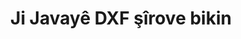 ---
############################# Static ############################
layout: "auto-gen-annotation"

############################# Head ############################
head_title: "Java DXF Annotation API Annotate in C#"
head_description: "Java API ku ji DXF, wêne, xêzkirin û formatên pelên pelgeyê celebên annotasyonên populer çêbike û annot bike."

############################# Header ############################
title: "Ji Javayê DXF şîrove bikin"
description: ""
bg_image: "https://cms.admin.containerize.com/templates/aspose/App_Themes/V3/images/bg/header1.png"
bg_overlay: false
button:
    enable: true
    icon: "fas fa-arrow-down"
    label: "Daxistina Doza Belaş"
    link: "https://downloads.groupdocs.com/annotation/java"

############################# About ############################
about:
    enable: true
    title: "Der barê GroupDocs.Annotation ji bo Java API"
    content: |
        GroupDocs.Annotation ji bo Java API pirtûkxaneyek e ku dihêle hûn li ser Mac, Windows an Ubuntu şîroveyan li PDF, Word û belgeyên din zêde bikin. [GroupDocs.Annotation for Java](/annotation/java) API-ya Java ya xwecihî ye ji bo birêvebirina annotasyonên bi piştgirîya berfireh ji bo afirandin, zêdekirin, sererastkirin, jêbirin, derxistin û hinartina annotationan ji wêne û belgeyên din ên cihêreng. Navnîşa tevahî ya formên belgeyên piştgirî yên ku hûn dikarin li ser vê [rûpelê] bibînin (https://docs.groupdocs.com/annotation/java/supported-document-formats/).
        Ev pirtûkxane dihêle hûn ne tenê bi belgeya DXF re lê her weha bi gelek celeb belgeyên din ên wekî Word, Excel, PowerPoint, e-nameyên Outlook, Visio, Adobe, OpenDocument, OpenOffice, Photoshop, AutoCad û gelekên din re bixebitin.
        GroupDocs.Annotation ji bo Java API destûrê dide te ku hûn notên nû biafirînin û lê zêde bikin, şîroveyan biguherînin, şîroveyan, şîroveyan derxînin û wan ji belgeyan derxin. Pirtûkxane 13 celebên annotasyonê yên cihêreng piştgirî dike, di nav de Nivîsar, Polyline, Herêm, Binxêz, Xal, Nîşan, Tîrek, Ellipse, Veguheztina Nivîsan, Dûrbûn, Qada Nivîsarê, Veguhastina Çavkaniyê di PDF, HTML, belgeyên Microsoft Word de, pelgeyên berbelav, diagram, pêşkêşî, xêzkirin, wêne û gelek formatên pelan ên din.
        Nimûne (ji kerema xwe li jêr binêre) nîşan dide ku bi belgeya DXF re dixebite, di vê nimûneyê de hûn dikarin gavên sereke yên çawa bi GroupDocs re bixebitin bibînin.Annotation: Destûrnameyek saz bikin, belgeyek ku hûn dixwazin pê re bixebitin vekin, vekin annotation, lê zêdekirina tiştên daneyê da ku taybetmendiyên annotasyonê li gorî hewcedariyên we bicîh bikin û encamê li cîhê hewce hilînin. Di heman demê de hûn dikarin li ser taybetmendiyên piştgirîkirî yên li ser github me [rûpel](https://github.com/groupdocs-annotation/GroupDocs.Annotation-for-Java), an jî di hilberê me de [belgekirin](https://docs.groupdocs.com/annotation/java/getting-started/).

############################# Steps ############################
howTo_Add:
steps_Add:
    enable: true
    title_left: "Gavên Zêdekirina Şîroveyan li DXF di Java de"
    content_left: |
        [GroupDocs.Annotation](/annotation/java/) Ji pêşdebirên Java re hêsan dike ku bi pêkanîna çend gavên hêsan ve cûrbecûr şîrovekirinê li pelên DXF zêde bikin.
        *   Tiştên Bersiv bi şîrove û tarîxê biafirînin.
        *   Tişta AreaAnnotation biafirînin, vebijarkên deverê bicîh bikin û bersivan lê zêde bikin.
        *   Tişta Annotator biafirînin û şirovekirina deverê lê zêde bikin.
        *   Pelê derketinê tomar bike.
    title_right: "Pêdiviyên Sîstemê"
    content_right: |
        GroupDocs.Annotation ji bo API-ên Java-yê li ser hemî platformên sereke û pergalên xebitandinê têne piştgirî kirin. Berî ku hûn koda jêrîn bicîh bikin, ji kerema xwe pê ewle bibin ku we şertên jêrîn li ser pergala we hatine saz kirin.
        *   Pergalên Xebatê: Microsoft Windows, Linux, MacOS
        *   Jîngeha Pêşveçûnê: NetBeans, Intellij IDEA, Eclipse hwd
        *   Java Runtime Jîngeh: Java 7 (1.7) û jor
        *   Guhertoya herî dawî ya GroupDocs.Annotation ji bo Java-yê ji [GroupDocs Artifact Repository](https://repository.groupdocs.com/webapp/#/artifacts/browse/tree/General/repo/com/groupdocs/groupdocs-annotation) bistînin

############################# Preview ############################
preview_Add:
    enable: true
    title: Pêşdîtina annotation û nimûneya kodê
    content: |
        ![Annotation preview image](https://docs.groupdocs.com/annotation/java/images/add-area-annotation.png)
    code: |
        ```java
        // Create an instance of Reply class and add comments
        Reply firstReply = new Reply();
        firstReply.setComment("First comment");
        firstReply.setRepliedOn(Calendar.getInstance().getTime());
        
        Reply secondReply = new Reply();
        secondReply.setComment("Second comment");
        secondReply.setRepliedOn(Calendar.getInstance().getTime());
        
        List<Reply> replies = new ArrayList<Reply>();
        replies.add(firstReply);
        replies.add(secondReply);
        
        // Create an instance of AreaAnnotation class and set options
        AreaAnnotation area = new AreaAnnotation();
        area.setBackgroundColor(65535);
        area.setBox(new Rectangle(100, 100, 100, 100));
        area.setCreatedOn(Calendar.getInstance().getTime());
        area.setMessage("This is area annotation");
        area.setOpacity(0.7);
        area.setPageNumber(0);
        area.setPenColor(65535);
        area.setPenStyle(PenStyle.Dot);
        area.setPenWidth((byte) 3);
        area.setReplies(replies);
        
        // Create an instance of Annotator class
        Annotator annotator = new Annotator("input.bmp");
        
        // Add annotation
        annotator.add(area);
        
        // Save to file
        annotator.save("output.bmp");
        annotator.dispose();
        ```

############################# Steps ############################
howTo_Remove:
steps_Remove:
    enable: true
    title_left: "Gavên Rakirina Şîroveyan ji DXF li Java"
    content_left: |
        [GroupDocs.Annotation](/annotation/java/) Ji pêşdebirên Java-yê re hêsantir dike ku hûrguliyên annotasyonê ji pelên DXF di nav her serîlêdana Java-yê de bi cîbicîkirina çend gavên hêsan rakin.
        *   Tiştên Bersiv bi şîrove û tarîxê biafirînin.
        *   Tişta SaveOptions destnîşan bikin û AnnotationTypes = AnnotationType.None saz bikin.
        *   Rêbaza hilanînê bi rêça belgeya encam an tîrêjê û tiştê SaveOptions re bang bikin.

############################# Preview ############################
preview_Remove:
    enable: true
    code: |
        ```java
        // Create an instance of Annotator class 
        Annotator annotator = new Annotator("C://input.bmp");

        // Remove annotation by set type None 
        SaveOptions saveOptions = new SaveOptions();
        saveOptions.setAnnotationTypes(AnnotationType.None);

        // Save annotation to output file
        annotator.save("C://output.bmp", saveOptions);
        annotator.dispose();
        ```

############################# Steps ############################
howTo_Edit:
steps_Edit:
    enable: true
    title_left: "Gavên Guherandinên Şîrove ji DXF di Java de"
    content_left: |
        [GroupDocs.Annotation](/annotation/java/) Ji pêşdebirên Java-yê re hêsantir dike ku bi pêkanîna çend gavên hêsan ve taybetmendiyên cûrbecûr şîrovekirinê ji pelên DXF di nav her serlêdanek Java-yê de nûve bikin.
        *   Tişta Annotatorê bi rêça belgeya têketinê ve bişopînin an bi Vebijarkên Loadê yên destnîşankirî bi ImportAnnotations re biherikînin = rast.
        *   Hin pêkanîna AnnotationBase biafirînin û Nasnameya annotationê ya heyî destnîşan bikin (heke şîroveya bi wê Nasnameyê re neyê dîtin, dê tiştek neyê guheztin) an navnîşa rêgezên şîroveyan (hemû şîroveyên heyî dê werin rakirin).
        *   Rêbaza nûvekirina tiştê Annotator bi şîroveyên derbasbûyî re bang bikin.
        *   Rêbaza hilanînê bi rêça belgeya encam an tîrêjê û tiştê SaveOptions re bang bikin.

############################# Preview ############################
preview_Edit:
    enable: true
    code: |
        ```java
        String outputPath = "UpdateAnnotation.bmp";

        // Create an instance of Annotator class
        Annotator annotator = new Annotator("input.bmp");
        
        // Create an instance of Reply class for first example and add comments
        Reply reply1 = new Reply();
        reply1.setComment("Original first comment");
        reply1.setRepliedOn(Calendar.getInstance().getTime());
        
        Reply reply2 = new Reply();
        reply2.setComment("Original second comment");
        reply2.setRepliedOn(Calendar.getInstance().getTime());
        
        java.util.List replies = new ArrayList();
        replies.add(reply1);
        replies.add(reply2);
        
        // Create an instance of AreaAnnotation class and set options
        AreaAnnotation original = new AreaAnnotation();
        original.setId(1);
        original.setBackgroundColor(65535);
        original.setBox(new Rectangle(100, 100, 100, 100));
        original.setCreatedOn(Calendar.getInstance().getTime());
        original.setMessage("This is original annotation");
        original.setReplies(replies);
        
        // Add original annotation
        annotator.add(original);
        annotator.save(outputPath);
        annotator.dispose();
        
        LoadOptions loadOptions = new LoadOptions();
        
        // Open annotated document
        Annotator annotator1 = new Annotator(outputPath, loadOptions);
        
        // Create an instance of Reply class for update first example
        Reply reply3 = new Reply();
        reply3.setComment("Updated first comment");
        reply3.setRepliedOn(Calendar.getInstance().getTime());
        
        Reply reply4 = new Reply();
        reply4.setComment("Updated second comment");
        reply4.setRepliedOn(Calendar.getInstance().getTime());
        
        java.util.List replies1 = new ArrayList();
        replies1.add(reply3);
        replies1.add(reply4);

        // Suggest we want change some properties of existed annotation
        AreaAnnotation updated = new AreaAnnotation();
        updated.setId(1);
        updated.setBackgroundColor(255);
        updated.setBox(new Rectangle(0, 0, 50, 200));
        updated.setCreatedOn(Calendar.getInstance().getTime());
        updated.setMessage("This is updated annotation");
        updated.setReplies(replies1);
        
        // Update and save annotation
        annotator1.update(updated);
        annotator1.save(outputPath);
        annotator1.dispose();
        ```

############################# Steps ############################
howTo_Extract:
steps_Extract:
    enable: true
    title_left: "Gavên Derxistina Şîroveyan ji DXF di Java de"
    content_left: |
        [GroupDocs.Annotation](/annotation/java/) Ji pêşdebirên Java-yê re hêsan dike ku bi pêkanîna çend gavên hêsan belgeyan binivîsin û agahdariya şîrovekirinê ji pelên DXF derxînin.
        *   Tiştên Bersiv bi şîrove û tarîxê biafirînin.
        *   Objektîfên LoadOptions destnîşan bikin û bi argumana rast bangî SetImportAnnotations bikin.
        *   Guherbar bi tîpa Lîsteyê pênase bikin.
        *   Banga rêbaza wergirtinê bikin û encamê vegerînin guhêrbara jorîn.

############################# Preview ############################
preview_Extract:
    enable: true
    code: |
        ```java
        // For using this example input file ("annotated.bmp") must be with annotations
        LoadOptions loadOptions = new LoadOptions();
        
        // Create an instance of Annotator class and get annotations
        final Annotator annotator = new Annotator("annotated.bmp", loadOptions);
        List annotations = annotator.get();
        ```

############################# Demos ############################
demos:
    enable: true
    title: "Demoyên Zindî ku lê zêde bikin, jêbirin, biguherînin, şîroveyan ji belge û wêneyan derxin"
    content: |
        Bi seredana malpera [GroupDocs.Annotation Demos Zindî](https://products.groupdocs.app/annotation/family) niha li pelê DXF şîroveyan zêde bikin, jêbikin, biguherînin û derxin. Demoya zindî xwedî feydeyên jêrîn e

############################# About Formats ############################
about_formats:
    enable: true
    format:
        # format loop
        - icon: "far fa-file-dxf"
          title: "Derbarê DXF Forma Pelê"
          content: |
            DXF, Forma Danûstandina Drawing, an Forma Danûstandina Drawing, nûneriya daneya nîşankirî ya pelê xêzkirinê ya AutoCAD e. Her hêmanek di pelê de jimareyek pêşgir heye ku jê re koda komê tê gotin. Ev koda komê bi rastî hêmana ku li pey tê temsîl dike û wateya hêmanek daneyê ji bo celebek diyarkirî destnîşan dike. DXF dihêle ku hema hema hemî agahdariya bikarhêner-ê diyarkirî di pelek xêzkirinê de temsîl bike. Forma pelê DXF ji hêla Autodesk ve wekî forma pelê daneya CAD-ê ji bo danûstendina daneyê di navbera AutoCAD û serîlêdanên din de hate pêşve xistin. Bi vî rengî, daneyên ji formatên din dikarin li DXF-ê ji AutoCAD-ê re li gorî taybetmendiyên hevberdana pelê DXF-ê werin şandin.

          link: "https://docs.fileformat.com/image/dxf/"

############################# More Formats ############################
more_formats:
    enable: true
    title: "Bi Formên Belgeya Din ên populer re dixebitin"
    content: |
        Taybetmendiyên annotasyonê ji hin formatên pelê yên populer ên ku li jêr têne destnîşan kirin nûve bikin.
    format:
        # format loop
        - name: "Annotate PDF document"
          link: "https://products.groupdocs.com/annotation/java/pdf/"
          description: "Adobe Portable Document Format"

        # format loop
        - name: "Annotate DOC document"
          link: "https://products.groupdocs.com/annotation/java/doc/"
          description: "Microsoft Word Document"

        # format loop
        - name: "Annotate DOCM document"
          link: "https://products.groupdocs.com/annotation/java/docm/"
          description: "Microsoft Word Macro-Enabled Document"

        # format loop
        - name: "Annotate DOCX document"
          link: "https://products.groupdocs.com/annotation/java/docx/"
          description: "Microsoft Word Open XML Document"

        # format loop
        - name: "Annotate DOT document"
          link: "https://products.groupdocs.com/annotation/java/dot/"
          description: "Microsoft Word Document Template"

        # format loop
        - name: "Annotate DOTX document"
          link: "https://products.groupdocs.com/annotation/java/dotx/"
          description: "Word Open XML Document Template"

        # format loop
        - name: "Annotate RTF document"
          link: "https://products.groupdocs.com/annotation/java/rtf/"
          description: "Rich Text Document"

        # format loop
        - name: "Annotate ODT document"
          link: "https://products.groupdocs.com/annotation/java/odt/"
          description: "Open Document Text"

        # format loop
        - name: "Annotate XLS document"
          link: "https://products.groupdocs.com/annotation/java/xls/"
          description: "Microsoft Excel Binary File Format"

        # format loop
        - name: "Annotate XLSX document"
          link: "https://products.groupdocs.com/annotation/java/xlsx/"
          description: "Microsoft Excel Open XML Spreadsheet"

        # format loop
        - name: "Annotate XLSM document"
          link: "https://products.groupdocs.com/annotation/java/xlsm/"
          description: "Microsoft Excel Macro-Enabled Spreadsheet"

        # format loop
        - name: "Annotate XLSB document"
          link: "https://products.groupdocs.com/annotation/java/xlsb/"
          description: "Microsoft Excel Binary Worksheet"

        # format loop
        - name: "Annotate ODS document"
          link: "https://products.groupdocs.com/annotation/java/ods/"
          description: "Open Document Spreadsheet"

        # format loop
        - name: "Annotate PPT document"
          link: "https://products.groupdocs.com/annotation/java/ppt/"
          description: "PowerPoint Presentation"

        # format loop
        - name: "Annotate PPTX document"
          link: "https://products.groupdocs.com/annotation/java/pptx/"
          description: "PowerPoint Open XML Presentation"

        # format loop
        - name: "Annotate PPSX document"
          link: "https://products.groupdocs.com/annotation/java/ppsx/"
          description: "PowerPoint Open XML Slide Show"

        # format loop
        - name: "Annotate POTM document"
          link: "https://products.groupdocs.com/annotation/java/potm/"
          description: "Microsoft PowerPoint Template"

        # format loop
        - name: "Annotate PPTM document"
          link: "https://products.groupdocs.com/annotation/java/pptm/"
          description: "Microsoft PowerPoint Presentation"

        # format loop
        - name: "Annotate PPS document"
          link: "https://products.groupdocs.com/annotation/java/pps/"
          description: "Microsoft PowerPoint 97-2003 Slide Show"

        # format loop
        - name: "Annotate ODP document"
          link: "https://products.groupdocs.com/annotation/java/odp/"
          description: "OpenDocument Presentation"

        # format loop
        - name: "Annotate HTML document"
          link: "https://products.groupdocs.com/annotation/java/html/"
          description: "HyperText Markup Language"

        # format loop
        - name: "Annotate TIFF document"
          link: "https://products.groupdocs.com/annotation/java/tiff/"
          description: "Tagged Image File Format"

        # format loop
        - name: "Annotate JPEG document"
          link: "https://products.groupdocs.com/annotation/java/jpeg/"
          description: "JPEG Image"

        # format loop
        - name: "Annotate PNG document"
          link: "https://products.groupdocs.com/annotation/java/png/"
          description: "Portable Network Graphic"

        # format loop
        - name: "Annotate EML document"
          link: "https://products.groupdocs.com/annotation/java/eml/"
          description: "E-mail Message"

        # format loop
        - name: "Annotate MSG document"
          link: "https://products.groupdocs.com/annotation/java/msg/"
          description: "Microsoft Outlook E-mail Message"

        # format loop
        - name: "Annotate VSD document"
          link: "https://products.groupdocs.com/annotation/java/vsd/"
          description: "Microsoft Visio 2003-2010 Drawing"

        # format loop
        - name: "Annotate VSDX document"
          link: "https://products.groupdocs.com/annotation/java/vsdx/"
          description: "Microsoft Visio Drawing"

        # format loop
        - name: "Annotate VSS document"
          link: "https://products.groupdocs.com/annotation/java/vss/"
          description: "Microsoft Visio 2003-2010 Stencil"

        # format loop
        - name: "Annotate VST document"
          link: "https://products.groupdocs.com/annotation/java/vst/"
          description: "Microsoft Visio 2013 Stencil"

        # format loop
        - name: "Annotate DWG document"
          link: "https://products.groupdocs.com/annotation/java/dwg/"
          description: "Autodesk Design Data Formats"

        # format loop
        - name: "Annotate DXF document"
          link: "https://products.groupdocs.com/annotation/java/dxf/"
          description: "AutoCAD Drawing Interchange"

        # format loop
        - name: "Annotate DCM document"
          link: "https://products.groupdocs.com/annotation/java/dcm/"
          description: "Digital Imaging and Communications in Medicine"

        # format loop
        - name: "Annotate WMF document"
          link: "https://products.groupdocs.com/annotation/java/wmf/"
          description: "Windows Metafile"

        # format loop
        - name: "Annotate EMF document"
          link: "https://products.groupdocs.com/annotation/java/emf/"
          description: "Enhanced Metafile Format"


############################# Back to top ###############################
back_to_top:
    enable: true
---